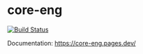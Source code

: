 # core-eng
[![Build Status](https://api.cirrus-ci.com/github/Trust-Machines/core-eng.svg?branch=master)](https://cirrus-ci.com/github/Trust-Machines/core-eng)

Documentation: https://core-eng.pages.dev/

